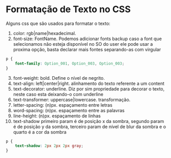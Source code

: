 # Formatação de Texto no CSS

Alguns css que são usados para formatar o texto:

1. color: rgb|name|hexadecimal.
2. font-size: FontName. Podemos adicionar fonts backup caso a font que selecionamos não esteja disponível no SO do user ele pode usar
a proxima opção, basta declarar mais fontes separando-as com virgular
~~~ css
p {
    font-family: Option_001, Option_003, Option_003; 
}
~~~

3. font-weight: bold. Define o nível de negrito.
4. text-align: left|center|right. alinhamento do texto referente a um content
5. text-decorator: underline. Diz por sim propriedade para decorar o texto, neste caso esta deixando-o com underline
6. text-transformer: uppercase|lowercase. transformação.
7. letter-spacing: (n)px. espaçamento entre letras
8. word-spacing: (n)px. espaçamento entre as palavras
9. line-height: (n)px. espaçamento de linhas
10. text-shadow
primeiro param é de posição x da sombra, segundo param é de posição y da sombra, terceiro param de nível de blur da sombra 
e o quarto é a cor da sombra
~~~ css
p {
    text-shadow: 2px 2px 2px gray;
}
~~~ 

